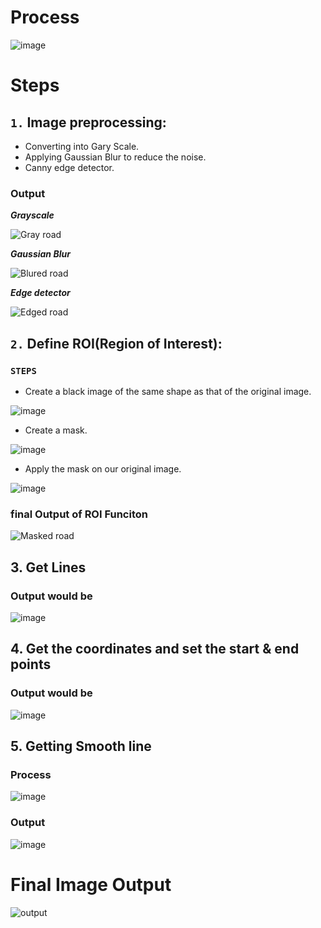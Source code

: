 # Process
![image](https://user-images.githubusercontent.com/91827137/183426340-48e4b6ed-4aa2-42a9-8192-5d7a5711340e.png)

# Steps
## `1.` Image preprocessing:
* Converting into Gary Scale.
* Applying Gaussian Blur to reduce the noise.
* Canny edge detector.
 
### Output

***Grayscale***

![Gray road](https://user-images.githubusercontent.com/91827137/183422193-21448ef5-7c1e-4e7a-a494-cae4f2e3c903.png)

***Gaussian Blur***

![Blured road](https://user-images.githubusercontent.com/91827137/183422257-f3bb2cba-479d-4727-b73c-60dd31b37968.png)

***Edge detector***

![Edged road](https://user-images.githubusercontent.com/91827137/183422641-c70913a2-4e25-4e4b-8a39-4ff7125fcbc5.png)

## `2.` Define ROI(Region of Interest):

### `STEPS`
* Create a black image of the same shape as that of the original image.

![image](https://user-images.githubusercontent.com/91827137/183422958-50313f76-3fd6-4b94-ba00-eb7c96cbdac8.png)

* Create a mask.

![image](https://user-images.githubusercontent.com/91827137/183423098-11502c35-71a9-464b-b030-81eb46194502.png)

* Apply the mask on our original image.

![image](https://user-images.githubusercontent.com/91827137/183423159-9e00455b-dc80-46e8-b1b7-3ba88c7838d3.png)

### final Output of ROI Funciton

![Masked road](https://user-images.githubusercontent.com/91827137/183423559-6bf4ba09-5811-441d-99d4-3b5d6ae8295e.png)


## 3. Get Lines
### Output would be
![image](https://user-images.githubusercontent.com/91827137/183423857-177e1452-67f9-40be-b9d2-23998b4c6a94.png)

## 4. Get the coordinates and set the start & end points
### Output would be
![image](https://user-images.githubusercontent.com/91827137/183424381-461baf79-9c26-418c-ae22-6404668e00dd.png)

## 5. Getting Smooth line
### Process
![image](https://user-images.githubusercontent.com/91827137/183424498-e1505916-23e5-4bcc-ab64-817cecdfa1a9.png)

### Output
![image](https://user-images.githubusercontent.com/91827137/183424907-655a2806-59d9-4b57-8dd2-6944b45ee7a6.png)

# Final Image Output
![output](https://user-images.githubusercontent.com/91827137/183425677-5b1643e0-5e48-49f6-99e2-e9dfaa8f3f49.png)
